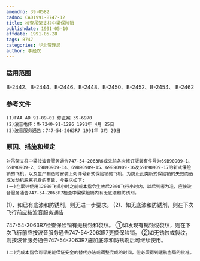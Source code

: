 ```yaml
---
amendno: 39-0582
cadno: CAD1991-B747-12
title: 检查吊架支柱中梁保险销
publishdate: 1991-05-10
effdate: 1991-05-28
tags: B747
categories: 华北管理局
author: 李经农
---
```


### 适用范围 
B-2442、B-2444、B-2446、B-2448、B-2450、B-2452、B-2454、 B-2462

<!--more-->
### 参考文件
    (1)FAA AD 91-09-01 修正案 39-6970 
    (2)波音电传：M-7240-91-1296 1991年 4月 25日
    (3)波音服务通告：747-54-2063R7 1991年 3月 29日

### 原因、措施和规定 
    对吊架支柱中梁按波音服务通告747-54-2063R6或先前各次修订版装有件号为69B90909-1、69B90909-2、69B90909-14、69B90909-15、69B90909-16及69B90909-17的新式保险销的飞机，以及生产制造时安装上列件号新式保险销的飞机。为防止此类新式保险销的失效而造成发动机脱离机身的事故，今要求如下: 
    (一)在累计使用12000飞机小时之前或本指令生效后2000飞行小时内，以后到者为准，应按波音服务通告747-54-2063R7检查中梁保险销内有无底漆和防锈剂。 
(1)、如已有底漆和防锈剂，则无进一步要求。 
       (2)、如无底漆和防锈剂，则在下次飞行前应按波音服务通告

  
747-54-2063R7检查保险销有无锈蚀和裂纹。 
          ①如发现有锈蚀或裂纹，则在下次飞行前应按波音服务通告747-54-2063R7更换保险销。 
          ②如无锈蚀或裂纹，则按波音服务通告747-54-2063R7施加底漆和防锈剂后可继续使用。 

    (二)完成本指令可采用能保证安全的替代办法或调整完成的时间，但必须得到适航当局的批准。
